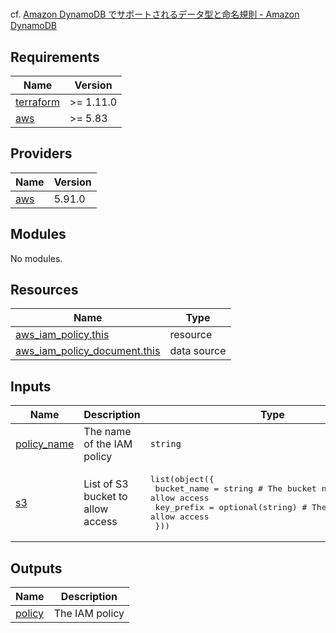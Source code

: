 #


cf. [Amazon DynamoDB でサポートされるデータ型と命名規則 - Amazon DynamoDB](https://docs.aws.amazon.com/ja_jp/amazondynamodb/latest/developerguide/HowItWorks.NamingRulesDataTypes.html)

<!-- BEGIN_TF_DOCS -->
## Requirements

| Name | Version |
|------|---------|
| <a name="requirement_terraform"></a> [terraform](#requirement\_terraform) | >= 1.11.0 |
| <a name="requirement_aws"></a> [aws](#requirement\_aws) | >= 5.83 |

## Providers

| Name | Version |
|------|---------|
| <a name="provider_aws"></a> [aws](#provider\_aws) | 5.91.0 |

## Modules

No modules.

## Resources

| Name | Type |
|------|------|
| [aws_iam_policy.this](https://registry.terraform.io/providers/hashicorp/aws/latest/docs/resources/iam_policy) | resource |
| [aws_iam_policy_document.this](https://registry.terraform.io/providers/hashicorp/aws/latest/docs/data-sources/iam_policy_document) | data source |

## Inputs

| Name | Description | Type | Default | Required |
|------|-------------|------|---------|:--------:|
| <a name="input_policy_name"></a> [policy\_name](#input\_policy\_name) | The name of the IAM policy | `string` | n/a | yes |
| <a name="input_s3"></a> [s3](#input\_s3) | List of S3 bucket to allow access | <pre>list(object({<br/>    bucket_name = string           # The bucket name to allow access<br/>    key_prefix  = optional(string) # The key prefix to allow access<br/>  }))</pre> | <pre>[<br/>  {<br/>    "bucket_name": ""<br/>  }<br/>]</pre> | no |

## Outputs

| Name | Description |
|------|-------------|
| <a name="output_policy"></a> [policy](#output\_policy) | The IAM policy |
<!-- END_TF_DOCS -->
